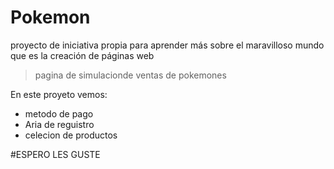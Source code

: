 # Pokemon
proyecto de iniciativa propia para aprender más sobre el maravilloso mundo que es la creación de páginas web
>pagina de simulacionde ventas de pokemones 

En este proyeto vemos:
* metodo de pago
* Aria de reguistro
* celecion de productos

#ESPERO LES GUSTE 
